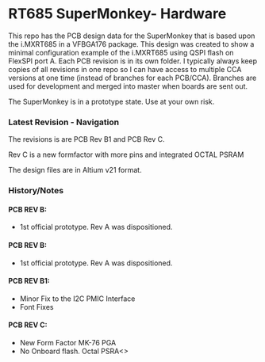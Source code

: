 # RT685 SuperMonkey- Hardware #

This repo has the PCB design data for the SuperMonkey that is based upon the i.MXRT685 in a VFBGA176 package.  This design was created to show a minimal configuration example of the i.MXRT685 using QSPI flash on FlexSPI port A.    Each PCB revision is in its own folder.  I typically always keep copies of all revisions in one repo so I can have access to multiple CCA versions at one time (instead of branches for each PCB/CCA).   Branches are used for development and merged into master when boards are sent out.

The SuperMonkey is in a prototype state.   Use at your own risk.

### Latest Revision - Navigation ###

The revisions is are PCB Rev B1 and PCB Rev C. 

Rev C is a new formfactor with more pins and integrated OCTAL PSRAM

The design files are in Altium v21 format.




### History/Notes

#### PCB REV B:

- 1st official prototype.   Rev A was dispositioned.

#### PCB REV B:

- 1st official prototype.   Rev A was dispositioned.

#### PCB REV B1:

- Minor Fix to the I2C PMIC Interface
- Font Fixes

#### PCB REV C:

- New Form Factor MK-76 PGA
- No Onboard flash.  Octal PSRA<>

